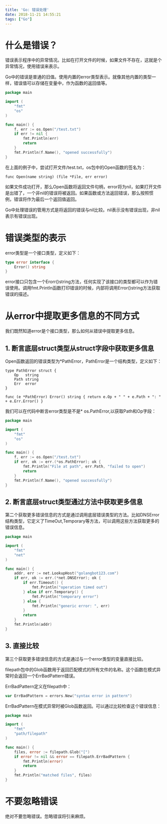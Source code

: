 ```yaml
---
title: 'Go: 错误处理'
date: 2018-11-21 14:55:21
tags: ["Go"]
---
```


# 什么是错误？

错误表示程序中的异常情况。比如在打开文件的时候，如果文件不存在，这就是个异常情况，使用错误来表示。

Go中的错误是普通的旧值。使用内置的error类型表示。就像其他内置的类型一样，错误值可以存储在变量中，作为函数的返回值等。

```Go
package main

import (  
    "fmt"
    "os"
)

func main() {  
    f, err := os.Open("/test.txt")
    if err != nil {
        fmt.Println(err)
        return
    }
    fmt.Println(f.Name(), "opened successfully")
}
```
在上面的例子中，尝试打开文件/test.txt，os包中的Open函数的签名为：
```
func Open(name string) (file *File, err error)
```

如果文件成功打开，那么Open函数将返回文件句柄，error将为nil，如果打开文件是出错了，一个非nil的错误将被返回。如果函数或方法返回错误，那么按照惯例，错误将作为最后一个返回值返回。

Go中处理错误的管用方式是将返回的错误与nil比较。nil表示没有错误出现，非nil表示有错误出现。


# 错误类型的表示

error类型是一个接口类型，定义如下：
```Go
type error interface {  
    Error() string
}
```

error接口只包含一个Erorr()string方法，任何实现了该接口的类型都可以作为错误使用。调用fmt.Println函数打印错误的时候，内部将调用Error()string方法获取错误的描述。

# 从error中提取更多信息的不同方式

我们既然知道error是个接口类型，那么如何从错误中提取更多信息。

## 1. 断言底层struct类型从struct字段中获取更多信息

Open函数返回的错误类型为*PathError，PathError是一个结构类型，定义如下：

```
type PathError struct {  
    Op   string
    Path string
    Err  error
}

func (e *PathError) Error() string { return e.Op + " " + e.Path + ": " + e.Err.Error() }
```

我们可以在代码中断言error类型是不是* os.PathError,以获取Path和Op字段：

```Go
package main

import (  
    "fmt"
    "os"
)

func main() {  
    f, err := os.Open("/test.txt")
    if err, ok := err.(*os.PathError); ok {
        fmt.Println("File at path", err.Path, "failed to open")
        return
    }
    fmt.Println(f.Name(), "opened successfully")
}
```

## 2. 断言底层struct类型通过方法中获取更多信息

第二个获取更多错误信息的方式是通过调用底层错误类型的方法。比如DNSError结构类型，它定义了TimeOut,Temporary等方法，可以调用这些方法获取更多的错误信息。

```Go
package main

import (  
    "fmt"
    "net"
)

func main() {  
    addr, err := net.LookupHost("golangbot123.com")
    if err, ok := err.(*net.DNSError); ok {
        if err.Timeout() {
            fmt.Println("operation timed out")
        } else if err.Temporary() {
            fmt.Println("temporary error")
        } else {
            fmt.Println("generic error: ", err)
        }
        return
    }
    fmt.Println(addr)
}
```

## 3. 直接比较

第三个获取更多错误信息的方式是通过与一个error类型的变量直接比较。

filepath包中的Glob函数用于返回匹配模式的所有文件的名称。这个函数在模式异常时会返回一个ErrBadPattern错误。


ErrBadPattern定义在filepath中：
```Go
var ErrBadPattern = errors.New("syntax error in pattern")  
```

ErrBadPattern在模式异常时被Glob函数返回。可以通过比较检查这个错误信息：
```Go
package main

import (  
    "fmt"
    "path/filepath"
)

func main() {  
    files, error := filepath.Glob("[")
    if error != nil && error == filepath.ErrBadPattern {
        fmt.Println(error)
        return
    }
    fmt.Println("matched files", files)
}
```


# 不要忽略错误

绝对不要忽略错误。忽略错误将引来麻烦。